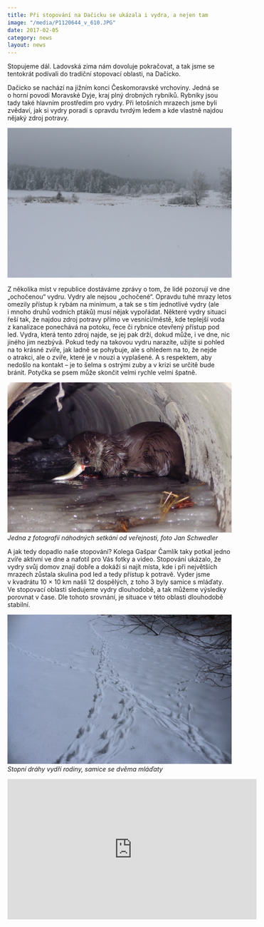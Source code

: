 ```yaml
---
title: Při stopování na Dačicku se ukázala i vydra, a nejen tam
image: "/media/P1120644_v_610.JPG"
date: 2017-02-05
category: news
layout: news
---
```

Stopujeme dál. Ladovská zima nám dovoluje pokračovat, a tak jsme se
tentokrát podívali do tradiční stopovací oblasti, na Dačicko.

Dačicko se nachází na jižním konci Českomoravské vrchoviny. Jedná se
o horní povodí Moravské Dyje, kraj plný drobných rybníků. Rybníky jsou
tady také hlavním prostředím pro vydry. Při letošních mrazech jsme byli
zvědaví, jak si vydry poradí s opravdu tvrdým ledem a kde vlastně najdou
nějaký zdroj potravy.

![](/media/IMG_7771_610.JPG)

Z několika míst v republice dostáváme zprávy o tom, že lidé pozorují ve
dne „ochočenou“ vydru. Vydry ale nejsou „ochočené“. Opravdu tuhé mrazy
letos omezily přístup k rybám na minimum, a tak se s tím jednotlivé
vydry (ale i mnoho druhů vodních ptáků) musí nějak vypořádat. Některé
vydry situaci řeší tak, že najdou zdroj potravy přímo ve vesnici/městě,
kde teplejší voda z kanalizace ponechává na potoku, řece či rybníce
otevřený přístup pod led. Vydra, která tento zdroj najde, se jej pak
drží, dokud může, i ve dne, nic jiného jim nezbývá. Pokud tedy na
takovou vydru narazíte, užijte si pohled na to krásné zvíře, jak ladně
se pohybuje, ale s ohledem na to, že nejde o atrakci, ale o zvíře, které
je v nouzi a vyplašené. A s respektem, aby nedošlo na kontakt – je to
šelma s ostrými zuby a v krizi se určitě bude bránit. Potyčka se psem
může skončit velmi rychle velmi špatně.

![](/media/Vydra1_610.JPG) *Jedna z fotografií náhodných setkání od
veřejnosti, foto Jan Schwedler*

A jak tedy dopadlo naše stopování? Kolega Gašpar Čamlík taky potkal
jedno zvíře aktivní ve dne a nafotil pro Vás fotky a video. Stopování
ukázalo, že vydry svůj domov znají dobře a dokáží si najít místa, kde
i při největších mrazech zůstala skulina pod led a tedy přístup
k potravě. Vyder jsme v kvadrátu 10 × 10 km našli 12 dospělých, z toho
3 byly samice s mláďaty. Ve stopovací oblasti sledujeme vydry
dlouhodobě, a tak můžeme výsledky porovnat v čase. Dle tohoto srovnání,
je situace v této oblasti dlouhodobě stabilní.

![](/media/IMG_7323_610.jpg) *Stopní dráhy vydří rodiny, samice se
dvěma mláďaty*

<iframe width="560" height="315" src="https://www.youtube.com/embed/zYRi2Rk2iAI" frameborder="0" allowfullscreen=""></iframe>
